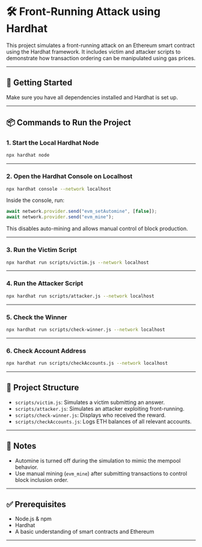 # 🛠 Front-Running Attack using Hardhat

This project simulates a front-running attack on an Ethereum smart contract using the Hardhat framework. It includes victim and attacker scripts to demonstrate how transaction ordering can be manipulated using gas prices.

---

## 🚀 Getting Started

Make sure you have all dependencies installed and Hardhat is set up.

---

## 📦 Commands to Run the Project

### 1. Start the Local Hardhat Node

```bash
npx hardhat node
```

---

### 2. Open the Hardhat Console on Localhost

```bash
npx hardhat console --network localhost
```

Inside the console, run:

```js
await network.provider.send("evm_setAutomine", [false]);
await network.provider.send("evm_mine");
```

This disables auto-mining and allows manual control of block production.

---

### 3. Run the Victim Script

```bash
npx hardhat run scripts/victim.js --network localhost
```

---

### 4. Run the Attacker Script

```bash
npx hardhat run scripts/attacker.js --network localhost
```

---

### 5. Check the Winner

```bash
npx hardhat run scripts/check-winner.js --network localhost
```

---

### 6. Check Account Address

```bash
npx hardhat run scripts/checkAccounts.js --network localhost
```

---

## 📁 Project Structure

- `scripts/victim.js`: Simulates a victim submitting an answer.
- `scripts/attacker.js`: Simulates an attacker exploiting front-running.
- `scripts/check-winner.js`: Displays who received the reward.
- `scripts/checkAccounts.js`: Logs ETH balances of all relevant accounts.

---

## 📌 Notes

- Automine is turned off during the simulation to mimic the mempool behavior.
- Use manual mining (`evm_mine`) after submitting transactions to control block inclusion order.

---

## ✅ Prerequisites

- Node.js & npm
- Hardhat
- A basic understanding of smart contracts and Ethereum

---
